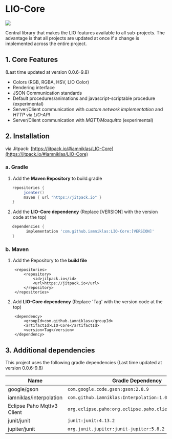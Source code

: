 # LIO-Core

[![](https://jitpack.io/v/iamniklas/LIO-Core.svg)](https://jitpack.io/#iamniklas/LIO-Core)

Central library that makes the LIO features available to all sub-projects.
The advantage is that all projects are updated at once if a change is implemented across the entire project.

## 1. Core Features 
(Last time updated at version 0.0.6-9.8)

- Colors (RGB, RGBA, HSV, LIO Color)
- Rendering interface
- JSON Communication standards
- Default procedures/animations and javascript-scriptable procedure (experimental)
- Server/Client communication with _custom network implementation_ and _HTTP_ via _LIO-API_
- Server/Client communication with _MQTT/Mosquitto_ (experimental)

## 2. Installation
via Jitpack: [https://jitpack.io/#iamniklas/LIO-Core](https://jitpack.io/#iamniklas/LIO-Core)

### a. Gradle

1. Add the __Maven Repository__ to build.gradle
 
```gradle
   repositories { 
        jcenter()
        maven { url "https://jitpack.io" }
   }
```

2. Add the __LIO-Core dependency__ (Replace [VERSION] with the version code at the top)

``` gradle
   dependencies {
         implementation 'com.github.iamniklas:LIO-Core:[VERSION]'
   }
```  

### b. Maven

1. Add the Repository to the __build file__

``` maven
    <repositories>
        <repository>
            <id>jitpack.io</id>
            <url>https://jitpack.io</url>
        </repository>
    </repositories>
```

2. Add __LIO-Core dependency__ (Replace 'Tag' with the version code at the top)

``` maven
    <dependency>
        <groupId>com.github.iamniklas</groupId>
        <artifactId>LIO-Core</artifactId>
        <version>Tag</version>
    </dependency>
```

## 3. Additional dependencies
This project uses the following gradle dependencies (Last time updated at version 0.0.6-9.8)

| Name | Gradle Dependency | Link |
| --- | --- | --- |
| google/gson | ``com.google.code.gson:gson:2.8.9`` | https://mvnrepository.com/artifact/com.google.code.gson/gson
| iamniklas/interpolation | ``com.github.iamniklas:Interpolation:1.0.0-1`` | https://github.com/iamniklas/Interpolation
| Eclipse Paho Mqttv3 Client | ``org.eclipse.paho:org.eclipse.paho.client.mqttv3:1.2.5`` | https://mvnrepository.com/artifact/org.eclipse.paho/org.eclipse.paho.client.mqttv3
| junit/junit | ``junit:junit:4.13.2`` | https://github.com/junit-team/junit4
| jupiter/junit | ``org.junit.jupiter:junit-jupiter:5.8.2`` | https://mvnrepository.com/artifact/org.junit.jupiter/junit-jupiter-api